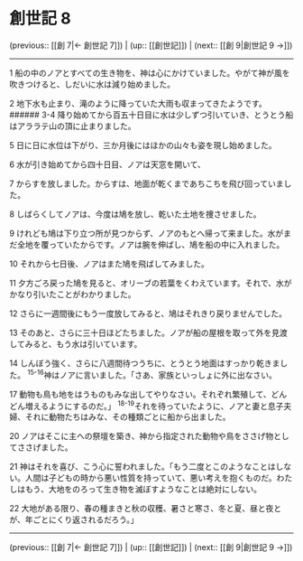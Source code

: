 # 創世記 8

(previous:: [[創 7|← 創世記 7]]) | (up:: [[創世記]]) | (next:: [[創 9|創世記 9 →]])

***




1 
船の中のノアとすべての生き物を、神は心にかけていました。やがて神が風を吹きつけると、しだいに水は減り始めました。 



2 
地下水も止まり、滝のように降っていた大雨も収まってきたようです。 ###### 3-4 降り始めてから百五十日目に水は少しずつ引いていき、とうとう船はアララテ山の頂に止まりました。 



5 
日に日に水位は下がり、三か月後にはほかの山々も姿を現し始めました。 



6 
水が引き始めてから四十日目、ノアは天窓を開いて、 



7 
からすを放しました。からすは、地面が乾くまであちこちを飛び回っていました。 



8 
しばらくしてノアは、今度は鳩を放し、乾いた土地を捜させました。 



9 
けれども鳩は下り立つ所が見つからず、ノアのもとへ帰って来ました。水がまだ全地を覆っていたからです。ノアは腕を伸ばし、鳩を船の中に入れました。 



10 
それから七日後、ノアはまた鳩を飛ばしてみました。 



11 
夕方ごろ戻った鳩を見ると、オリーブの若葉をくわえています。それで、水がかなり引いたことがわかりました。 



12 
さらに一週間後にもう一度放してみると、鳩はそれきり戻りませんでした。 



13 
そのあと、さらに三十日ほどたちました。ノアが船の屋根を取って外を見渡してみると、もう水は引いています。 



14 
しんぼう強く、さらに八週間待つうちに、とうとう地面はすっかり乾きました。 <sup class="versenum">15-16</sup>神はノアに言いました。「さあ、家族といっしょに外に出なさい。 



17 
動物も鳥も地をはうものもみな出してやりなさい。それぞれ繁殖して、どんどん増えるようにするのだ。」 <sup class="versenum">18-19</sup>それを待っていたように、ノアと妻と息子夫婦、それに動物たちはみな、その種類ごとに船から出ました。 



20 
ノアはそこに主への祭壇を築き、神から指定された動物や鳥をささげ物としてささげました。 



21 
神はそれを喜び、こう心に誓われました。「もう二度とこのようなことはしない。人間は子どもの時から悪い性質を持っていて、悪い考えを抱くものだ。わたしはもう、大地をのろって生き物を滅ぼすようなことは絶対にしない。 



22 
大地がある限り、春の種まきと秋の収穫、暑さと寒さ、冬と夏、昼と夜とが、年ごとにくり返されるだろう。」

***

(previous:: [[創 7|← 創世記 7]]) | (up:: [[創世記]]) | (next:: [[創 9|創世記 9 →]])
